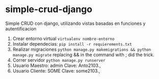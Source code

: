 # simple-crud-django
Simple CRUD con django, utilizando vistas basadas en funciones y autentificacion 


1. Crear entorno virtual `virtualenv nombre-entorno`
2. Instalar dependecias: `pip install -r requierements.txt`
3. Realizar migraciones `python manage.py makemigrations && python manage.py migrate` replacing && in the command with ; did the trick.
4. Correr servidor `python manage.py runserver`
5. Usuario Maestro: admin  Clave: Anto2103.,
6. Usuario Cliente: SOME   Clave: some2103.,